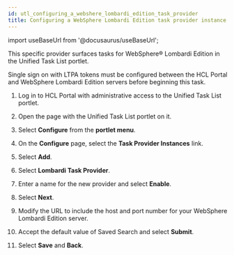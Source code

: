 ```yaml
---
id: utl_configuring_a_webshere_lombardi_edition_task_provider
title: Configuring a WebSphere Lombardi Edition task provider instance
---
```

import useBaseUrl from '@docusaurus/useBaseUrl';



This specific provider surfaces tasks for WebSphere® Lombardi Edition in the Unified Task List portlet.

Single sign on with LTPA tokens must be configured between the HCL Portal and WebSphere Lombardi Edition servers before beginning this task.

1.  Log in to HCL Portal with administrative access to the Unified Task List portlet.

2.  Open the page with the Unified Task List portlet on it.

3.  Select **Configure** from the **portlet menu**.

4.  On the **Configure** page, select the **Task Provider Instances** link.

5.  Select **Add**.

6.  Select **Lombardi Task Provider**.

7.  Enter a name for the new provider and select **Enable**.

8.  Select **Next**.

9.  Modify the URL to include the host and port number for your WebSphere Lombardi Edition server.

10. Accept the default value of Saved Search and select **Submit**.

11. Select **Save** and **Back**.


